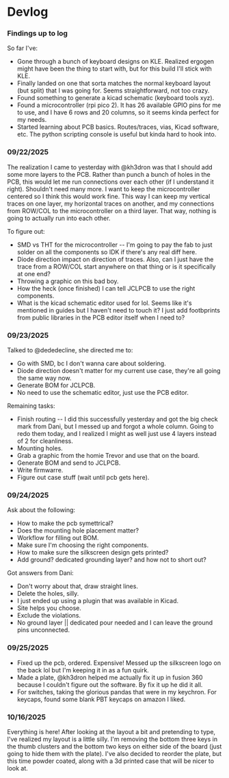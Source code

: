 # Devlog

### Findings up to log

So far I've:
- Gone through a bunch of keyboard designs on KLE. Realized ergogen might have been the thing to start with, but for this build I'll stick with KLE.
- Finally landed on one that sorta matches the normal keyboard layout (but split) that I was going for. Seems straightforward, not too crazy.
- Found something to generate a kicad schematic (keyboard tools xyz).
- Found a microcontroller (rpi pico 2). It has 26 available GPIO pins for me to use, and I have 6 rows and 20 columns, so it seems kinda perfect for my needs. 
- Started learning about PCB basics. Routes/traces, vias, Kicad software, etc. The python scripting console is useful but kinda hard to hook into.

### 09/22/2025

The realization I came to yesterday with @kh3dron was that I should add some more layers to the PCB.
Rather than punch a bunch of holes in the PCB, this would let me run connections over each other (if I understand it right).
Shouldn't need many more. I want to keep the microcontroller centered so I think this would work fine. This way I can keep my vertical traces on one layer, my horizontal traces on another,
and my connections from ROW/COL to the microcontroller on a third layer. That way, nothing is going to actually run into each other.

To figure out:
- SMD vs THT for the microcontroller -- I'm going to pay the fab to just solder on all the components so IDK if there's any real diff here.
- Diode direction impact on direction of traces. Also, can I just have the trace from a ROW/COL start anywhere on that thing or is it specifically at one end?
- Throwing a graphic on this bad boy.
- How the heck (once finished) I can tell JCLPCB to use the right components. 
- What is the kicad schematic editor used for lol. Seems like it's mentioned in guides but I haven't need to touch it? I just add footbprints from public libraries in the PCB editor itself when I need to? 

### 09/23/2025
Talked to @dededecline, she directed me to:
- Go with SMD, bc I don't wanna care about soldering.
- Diode direction doesn't matter for my current use case, they're all going the same way now.
- Generate BOM for JCLPCB.
- No need to use the schematic editor, just use the PCB editor.

Remaining tasks:
- Finish routing -- I did this successfully yesterday and got the big check mark from Dani, but I messed up and forgot a whole column. Going to redo them today, and I realized I might as well just use 4 layers instead of 2 for cleanliness.
- Mounting holes.
- Grab a graphic from the homie Trevor and use that on the board.
- Generate BOM and send to JCLPCB.
- Write firmwarre.
- Figure out case stuff (wait until pcb gets here).

### 09/24/2025
Ask about the following:
- How to make the pcb symettrical? 
- Does the mounting hole placement matter? 
- Workflow for filling out BOM.
- Make sure I'm choosing the right components.
- How to make sure the silkscreen design gets printed? 
- Add ground? dedicated grounding layer? and how not to short out? 

Got answers from Dani:
- Don't worry about that, draw straight lines.
- Delete the holes, silly.
- I just ended up using a plugin that was available in Kicad.
- Site helps you choose.
- Exclude the violations.
- No ground layer || dedicated pour needed and I can leave the ground pins unconnected.

### 09/25/2025

- Fixed up the pcb, ordered. Expensive! Messed up the silkscreen logo on the back lol but I'm keeping it in as a fun quirk.
- Made a plate, @kh3dron helped me actually fix it up in fusion 360 because I couldn't figure out the software. By fix it up he did it all.
- For switches, taking the glorious pandas that were in my keychron. For keycaps, found some blank PBT keycaps on amazon I liked.

### 10/16/2025

Everything is here! After looking at the layout a bit and pretending to type, I've realized my layout is a little silly. I'm removing the bottom three keys in the thumb clusters and the bottom two keys on either side of the board (just going to hide them with the plate). I've also decided to reorder the plate, but this time powder coated, along with a 3d printed case that will be nicer to look at.
